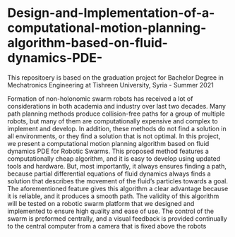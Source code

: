 # Design-and-Implementation-of-a-computational-motion-planning-algorithm-based-on-fluid-dynamics-PDE-
This repositoery is based on the graduation project for Bachelor Degree in Mechatronics Engineering at Tishreen University, Syria - Summer 2021

Formation of non-holonomic swarm robots has received a lot of considerations in both academia and
industry over last two decades. Many path planning methods produce collision-free paths for a group of
multiple robots, but many of them are computationally expensive and complex to implement and develop.
In addition, these methods do not find a solution in all environments, or they find a solution that is not
optimal. In this project, we present a computational motion planning algorithm based on fluid dynamics
PDE for Robotic Swarms. This proposed method features a computationally cheap algorithm, and it is
easy to develop using updated tools and hardware. But, most importantly, it always ensures finding a
path, because partial differential equations of fluid dynamics always finds a solution that describes the
movement of the fluid’s particles towards a goal. The aforementioned feature gives this algorithm a clear
advantage because it is reliable, and it produces a smooth path. The validity of this algorithm will be
tested on a robotic swarm platform that we designed and implemented to ensure high quality and ease of
use. The control of the swarm is preformed centrally, and a visual feedback is provided continually to the
central computer from a camera that is fixed above the robots
